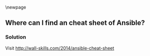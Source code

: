 \newpage

## Where can I find an cheat sheet of Ansible?

### Solution

Visit <http://wall-skills.com/2014/ansible-cheat-sheet>
